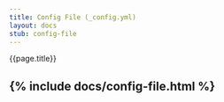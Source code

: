 ```yaml
---
title: Config File (_config.yml)
layout: docs 
stub: config-file
---
```

{{page.title}}

{% include docs/config-file.html %}
---